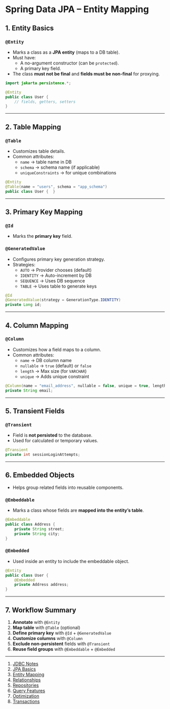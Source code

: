 # Spring Data JPA – Entity Mapping

## 1. Entity Basics
### `@Entity`
- Marks a class as a **JPA entity** (maps to a DB table).
- Must have:
  - A no-argument constructor (can be `protected`).
  - A primary key field.
- The class **must not be final** and **fields must be non-final** for proxying.

```java
import jakarta.persistence.*;

@Entity
public class User {
    // fields, getters, setters
}
```

---

## 2. Table Mapping
### `@Table`
- Customizes table details.
- Common attributes:
  - `name` → table name in DB
  - `schema` → schema name (if applicable)
  - `uniqueConstraints` → for unique combinations

```java
@Entity
@Table(name = "users", schema = "app_schema")
public class User {  }
```

---

## 3. Primary Key Mapping
### `@Id`
- Marks the **primary key** field.

### `@GeneratedValue`
- Configures primary key generation strategy.
- Strategies:
  - `AUTO` → Provider chooses (default)
  - `IDENTITY` → Auto-increment by DB
  - `SEQUENCE` → Uses DB sequence
  - `TABLE` → Uses table to generate keys

```java
@Id
@GeneratedValue(strategy = GenerationType.IDENTITY)
private Long id;
```

---

## 4. Column Mapping
### `@Column`
- Customizes how a field maps to a column.
- Common attributes:
  - `name` → DB column name
  - `nullable` → `true` (default) or `false`
  - `length` → Max size (for `VARCHAR`)
  - `unique` → Adds unique constraint

```java
@Column(name = "email_address", nullable = false, unique = true, length = 100)
private String email;
```

---

## 5. Transient Fields
### `@Transient`
- Field is **not persisted** to the database.
- Used for calculated or temporary values.

```java
@Transient
private int sessionLoginAttempts;
```

---

## 6. Embedded Objects
- Helps group related fields into reusable components.

### `@Embeddable`
- Marks a class whose fields are **mapped into the entity’s table**.

```java
@Embeddable
public class Address {
    private String street;
    private String city;
}
```

### `@Embedded`
- Used inside an entity to include the embeddable object.

```java
@Entity
public class User {
    @Embedded
    private Address address;
}
```

---

## 7. Workflow Summary
1. **Annotate** with `@Entity`
2. **Map table** with `@Table` (optional)
3. **Define primary key** with `@Id` + `@GeneratedValue`
4. **Customize columns** with `@Column`
5. **Exclude non-persistent** fields with `@Transient`
6. **Reuse field groups** with `@Embeddable` + `@Embedded`
---
1. [JDBC Notes](https://github.com/rampri98/spring-jpa-notes/tree/01-spring-jdbc)
2. [JPA Basics](https://github.com/rampri98/spring-jpa-notes/tree/02-spring-jpa-basics)
3. [Entity Mapping](https://github.com/rampri98/spring-jpa-notes/tree/03-spring-jpa-entity-mapping)
4. [Relationships](https://github.com/rampri98/spring-jpa-notes/tree/04-spring-jpa-relationships)
5. [Repositories](https://github.com/rampri98/spring-jpa-notes/tree/05-spring-jpa-repositories)
6. [Query Features](https://github.com/rampri98/spring-jpa-notes/tree/06-spring-jpa-query-features)
7. [Optimization](https://github.com/rampri98/spring-jpa-notes/tree/07-spring-jpa-optimization)
8. [Transactions](https://github.com/rampri98/spring-jpa-notes/tree/08-spring-jpa-transactions)
